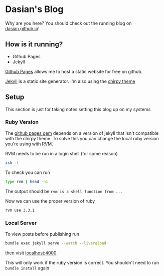 # Dasian's Blog
Why are you here? You should check out the running
blog on
[dasian.github.io](https://dasian.github.io)!

## How is it running?
- Github Pages
- Jekyll

[Github Pages](https://pages.github.com/)
allows me to host a static website for free on github. 

[Jekyll](https://jekyllrb.com/)
is a static site generator. I'm also using the
[chirpy theme](https://github.com/cotes2020/jekyll-theme-chirpy)

## Setup
This section is just for taking notes setting this blog
up on my systems

### Ruby Version
The 
[github pages gem](https://pages.github.com/versions/)
depends on a version of jekyll
that isn't compatible with the chirpy theme. To solve
this you can change the local ruby version you're using
with
[RVM](https://wiki.archlinux.org/title/RVM).

RVM needs to be run in a login shell (for some reason)
```bash
zsh -l
```

To check you can run
```bash
type rvm | head -n1
```

The output should be
`rvm is a shell function from ...`

Now we can use the proper version of ruby
```bash
rvm use 3.3.1
```

### Local Server
To view posts before publishing run
```bash
bundle exec jekyll serve --watch --livereload
```
then visit
[localhost:4000](http://localhost:4000)

This will only work if the ruby version is correct.
You shouldn't need to run `bundle install` again
